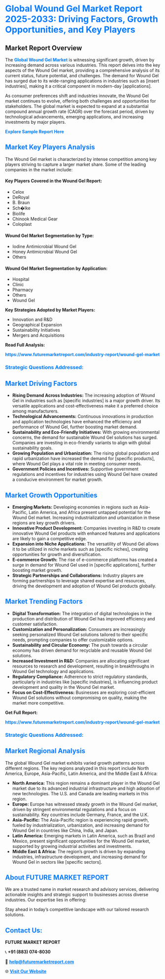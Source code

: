 <h1 style="color: #007BFF;">Global Wound Gel Market Report 2025-2033: Driving Factors, Growth Opportunities, and Key Players</h1>

<section id="overview">
<h2>Market Report Overview</h2>
<p>The <a href="https://www.futuremarketreport.com/industry-report/wound-gel-market" style="color: #007BFF; text-decoration: none;"><strong>Global Wound Gel Market</strong></a> is witnessing significant growth, driven by increasing demand across various industries. This report delves into the key aspects of the Wound Gel market, providing a comprehensive analysis of its current status, future potential, and challenges. The demand for Wound Gel has surged due to its wide-ranging applications in industries such as [insert industries], making it a critical component in modern-day [applications].</p>
<p>As consumer preferences shift and industries innovate, the Wound Gel market continues to evolve, offering both challenges and opportunities for stakeholders. The global market is expected to expand at a substantial compound annual growth rate (CAGR) over the forecast period, driven by technological advancements, emerging applications, and increasing investments by major players.</p>
</section>

<section id="overview">
<p><a href="https://www.futuremarketreport.com/request-sample/reportId=123359" style="color: #007BFF; text-decoration: none;"><strong>Explore Sample Report Here</strong></a></p>
</section>

<section id="key-players">
<h2 style="color: #007BFF;">Market Key Players Analysis</h2>
<p>The Wound Gel market is characterized by intense competition among key players striving to capture a larger market share. Some of the leading companies in the market include:</p>
<h4>Key Players Covered in the Wound Gel Report:</h4>
<ul><li>Celox</li><li>DeRoyal</li><li>B. Braun</li><li>Sch�lke</li><li>Biolife</li><li>Chinook Medical Gear</li><li>Coloplast</li></ul>
<h4>Wound Gel Market Segmentation by Type:</h4>
<ul><li>Iodine Antimicrobial Wound Gel</li><li>Honey Antimicrobial Wound Gel</li><li>Others</li></ul>

<h4>Wound Gel Market Segmentation by Application:</h4>
<ul><li>Hospital</li><li>Clinic</li><li>Pharmacy</li><li>Others</li><li>Wound Gel</li></ul>
<p><strong>Key Strategies Adopted by Market Players:</strong></p>
<ul>
<li>Innovation and R&D</li>
<li>Geographical Expansion</li>
<li>Sustainability Initiatives</li>
<li>Mergers and Acquisitions</li>
</ul>
</section>

<section>
<p><strong>Read Full Analysis: </strong></p><a href="https://www.futuremarketreport.com/industry-report/wound-gel-market" style="color: #007BFF; text-decoration: none;"><strong>https://www.futuremarketreport.com/industry-report/wound-gel-market</strong></a>
<h3 style="color: #007BFF;">Strategic Questions Addressed:</h3>
</section>

<section id="driving-factors">
<h2 style="color: #007BFF;">Market Driving Factors</h2>
<ul>
<li><strong>Rising Demand Across Industries:</strong> The increasing adoption of Wound Gel in industries such as [specific industries] is a major growth driver. Its versatile applications and cost-effectiveness make it a preferred choice among manufacturers.</li>
<li><strong>Technological Advancements:</strong> Continuous innovations in production and application technologies have enhanced the efficiency and performance of Wound Gel, further boosting market demand.</li>
<li><strong>Sustainability and Eco-Friendly Initiatives:</strong> With growing environmental concerns, the demand for sustainable Wound Gel solutions has surged. Companies are investing in eco-friendly variants to align with global sustainability goals.</li>
<li><strong>Growing Population and Urbanization:</strong> The rising global population and rapid urbanization have increased the demand for [specific products], where Wound Gel plays a vital role in meeting consumer needs.</li>
<li><strong>Government Policies and Incentives:</strong> Supportive government regulations and incentives for industries using Wound Gel have created a conducive environment for market growth.</li>
</ul>
</section>

<section id="growth-opportunities">
<h2 style="color: #007BFF;">Market Growth Opportunities</h2>
<ul>
<li><strong>Emerging Markets:</strong> Developing economies in regions such as Asia-Pacific, Latin America, and Africa present untapped potential for the Wound Gel market. Increasing industrialization and urbanization in these regions are key growth drivers.</li>
<li><strong>Innovative Product Development:</strong> Companies investing in R&D to create innovative Wound Gel products with enhanced features and applications are likely to gain a competitive edge.</li>
<li><strong>Expansion into Niche Applications:</strong> The versatility of Wound Gel allows it to be utilized in niche markets such as [specific niches], creating opportunities for growth and diversification.</li>
<li><strong>E-commerce Growth:</strong> The rise of e-commerce platforms has created a surge in demand for Wound Gel used in [specific applications], further boosting market growth.</li>
<li><strong>Strategic Partnerships and Collaborations:</strong> Industry players are forming partnerships to leverage shared expertise and resources, driving the development and adoption of Wound Gel products globally.</li>
</ul>
</section>

<section id="trending-factors">
<h2 style="color: #007BFF;">Market Trending Factors</h2>
<ul>
<li><strong>Digital Transformation:</strong> The integration of digital technologies in the production and distribution of Wound Gel has improved efficiency and customer satisfaction.</li>
<li><strong>Customization and Personalization:</strong> Consumers are increasingly seeking personalized Wound Gel solutions tailored to their specific needs, prompting companies to offer customizable options.</li>
<li><strong>Sustainability and Circular Economy:</strong> The push towards a circular economy has driven demand for recyclable and reusable Wound Gel solutions.</li>
<li><strong>Increased Investment in R&D:</strong> Companies are allocating significant resources to research and development, resulting in breakthroughs in Wound Gel technology and applications.</li>
<li><strong>Regulatory Compliance:</strong> Adherence to strict regulatory standards, particularly in industries like [specific industries], is influencing product development and quality in the Wound Gel market.</li>
<li><strong>Focus on Cost-Effectiveness:</strong> Businesses are exploring cost-efficient Wound Gel solutions without compromising on quality, making the market more competitive.</li>
</ul>
</section>

<section>
<p><strong>Get Full Report: </strong></p><a href="https://www.futuremarketreport.com/industry-report/wound-gel-market" style="color: #007BFF; text-decoration: none;"><strong>https://www.futuremarketreport.com/industry-report/wound-gel-market</strong></a>
<h3 style="color: #007BFF;">Strategic Questions Addressed:</h3>
</section>


<section id="regional-analysis">
<h2 style="color: #007BFF;">Market Regional Analysis</h2>
<p>The global Wound Gel market exhibits varied growth patterns across different regions. The key regions analyzed in this report include North America, Europe, Asia-Pacific, Latin America, and the Middle East & Africa:</p>
<ul>
<li><strong>North America:</strong> This region remains a dominant player in the Wound Gel market due to its advanced industrial infrastructure and high adoption of new technologies. The U.S. and Canada are leading markets in this region.</li>
<li><strong>Europe:</strong> Europe has witnessed steady growth in the Wound Gel market, driven by stringent environmental regulations and a focus on sustainability. Key countries include Germany, France, and the U.K.</li>
<li><strong>Asia-Pacific:</strong> The Asia-Pacific region is experiencing rapid growth, fueled by industrialization, urbanization, and increasing demand for Wound Gel in countries like China, India, and Japan.</li>
<li><strong>Latin America:</strong> Emerging markets in Latin America, such as Brazil and Mexico, present significant opportunities for the Wound Gel market, supported by growing industrial activities and investments.</li>
<li><strong>Middle East & Africa:</strong> The region’s growth is driven by expanding industries, infrastructure development, and increasing demand for Wound Gel in sectors like [specific sectors].</li>
</ul>
</section>

<footer>
<h2 style="color: #007BFF;">About FUTURE MARKET REPORT</h2>
<p>We are a trusted name in market research and advisory services, delivering actionable insights and strategic support to businesses across diverse industries. Our expertise lies in offering:</p>

<p>Stay ahead in today’s competitive landscape with our tailored research solutions.</p>

<h2 style="color: #007BFF;">Contact Us:</h2>
<p><strong>FUTURE MARKET REPORT</strong></p>
<p>📞 <strong>+91 (883) 074-8030</strong></p>
<p>📧 <strong><a href="mailto:help@futuremarketreport.com" style="color: #007BFF;">help@futuremarketreport.com</a></strong></p>
<p>🌐 <strong><a href="https://www.futuremarketreport.com/" style="color: #007BFF;">Visit Our Website</a></strong></p>
</footer>